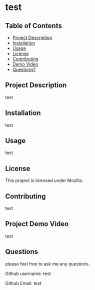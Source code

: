 # test
  

  ## Table of Contents

  * [Project Description](#project-description)
  * [Installation](#installation)
  * [Usage](#usage)
  * [License](#license)
  * [Contributing](#contributing)
  * [Demo Video](#Project-Demo-Video)
  * [Questions?](#questions)

  ## Project Description
  
  test
  
  ## Installation
  
  test
  
  ## Usage
  
  test
  
  ## License
  
  This project is licensed under Mozilla. 

  
  
  ## Contributing
  
  test
  
  ## Project Demo Video
  
  test
  
  ## Questions
  
  please feel free to ask me any questions.
  
  Github username: test
  
  Github Email: test

